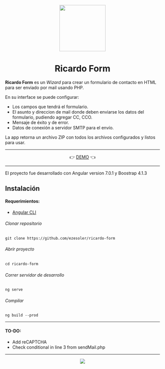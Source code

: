 <p align="center"><img src="http://ezesoler.com/ricardo/assets/img/rf_logo.png" height="150" />
<h1 align="center">Ricardo Form</h1></p>

<p>
<b>Ricardo Form</b>  es un <i>Wizard</i> para crear un formulario de contacto en HTML para ser enviado por mail usando PHP.
</p>
<p>
En su interface se puede configurar:
<ul>
<li>Los campos que tendrá el formulario.</li>
<li>El asunto y direccion de mail donde deben enviarse los datos del formulario, pudiendo agregar CC, CCO. </li>
<li>Mensaje de éxito y de error.</li>
<li>Datos de conexión a servidor SMTP para el envío.</li>
</ul>
La app retorna un archivo ZIP con todos los archivos configurados y listos para usar.
</p>

------------

<p align="center">
👉 <a href="http://ezesoler.com/ricardo" >DEMO</a>  👈
</p>

------------

<p>
El proyecto fue desarrollado con Angular version 7.0.1 y Boostrap 4.1.3
</p>
<h2>
Instalación
</h2>

<h4>
Requerimientos:
</h4>
<ul>
<li><a href="https://angular.io/">Angular CLI</a></li>
</ul>

###### Clonar repositorio
`git clone https://github.com/ezesoler/ricardo-form`

###### Abrir proyecto
`cd ricardo-form`

###### Correr servidor de desarrollo
`ng serve`

###### Compilar
`ng build --prod`

------------

<h4>
TO-DO:
</h4>
<ul>
<li>Add reCAPTCHA</li>
<li>Check conditional in line 3 from sendMail.php</li>
</ul>

------------

<p align="center"><img src="http://ezesoler.com/ricardo/assets/img/loading.gif" /></p>
